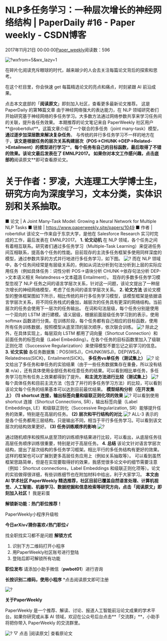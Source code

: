 
# NLP多任务学习：一种层次增长的神经网络结构 | PaperDaily \#16 - Paper weekly - CSDN博客


2017年11月21日 00:00:00[Paper_weekly](https://me.csdn.net/c9Yv2cf9I06K2A9E)阅读数：596



![?wxfrom=5&wx_lazy=1](https://ss.csdn.net/p?http://mmbiz.qpic.cn/mmbiz_jpg/VBcD02jFhgl7VHx00TkzicBMAfz1dFT8icD4HwmJZpt0Jiccw6ns7c3co7MpZslIia8VAuZicUTSuoPaq6hE4KbxWPg/?wxfrom=5&wx_lazy=1)

在碎片化阅读充斥眼球的时代，越来越少的人会去关注每篇论文背后的探索和思考。

在这个栏目里，你会快速 get 每篇精选论文的亮点和痛点，时刻紧跟 AI 前沿成果。

点击本文底部的「**阅读原文**」即刻加入社区，查看更多最新论文推荐。
这是 PaperDaily 的第**16**篇文章
由于神经网络强大的表达能力，在 NLP 领域研究者们开始研究基于神经网络的多任务学习。大多数方法通过网络参数共享来学习任务间的关联，提升各任务效果。
本期推荐的论文笔记来自 PaperWeekly 社区用户**@robertdlut**。这篇文章介绍了一个联合的多任务（joint many-task）模型，**通过逐步加深层数来解决复杂任务**。
与传统的并行多任务学习不一样的地方在于，**该文是根据任务的层次关系构建层次（POS->CHUNK->DEP->Related->Entailment）的模型进行学习****。**每个任务有自己的目标函数，最后取得了不错的效果。该论文最后发表在了 EMNLP2017。
如果你对本文工作感兴趣，点击底部的**阅读原文**即可查看原论文。
# 关于作者：罗凌，大连理工大学博士生，研究方向为深度学习，文本分类，实体识别和关系抽取。
■ 论文 | A Joint Many-Task Model: Growing a Neural Network for Multiple NLP Tasks
■ 链接 | https://www.paperweekly.site/papers/1049
■ 作者 | robertdlut
该论文一作来自于东京大学，是他在 Salesforce Research 实习时完成的工作，最后发表在 EMNLP2017。
**1. 论文动机**
在 NLP 领域，各个任务之间有着相互联系。研究者们通过多任务学习（Multiple-Task Learning）来促进任务间互相联系，提高各个任务的性能。目前现存的主流多任务框架多使用同样深度的模型，通过参数共享的方式并行地进行多任务学习，如下图。
![?](https://ss.csdn.net/p?https://mmbiz.qpic.cn/mmbiz_png/VBcD02jFhgnRyViacvK3w6tBUnibMpEkmROmbb2BoVrRfPgqOxIricaKfI3oNDJKUicwPuJXGXaibfLkUUwogHAOIRw/?)
而在 NLP 领域中，各个任务间经常是有层级关系的，例如从词法分析到句法分析到上层的实际应用任务（例如具体任务：词性分析 POS->语块分析 CHUNK->依存句法分析 DEP->文本语义相关 Relatedness->文本蕴涵 Entailment）。
现存的多数多任务学习模型忽视了 NLP 任务之间的语言学层次关系，针对这一问题，该论文提出了一种层次增长的神经网络模型，考虑了任务间的语言学层次关系。
**2. 论文方法**
该论文模型的整体框架图如下所示，相比传统的并行多任务学习模型，该模型框架是依据语言学层次关系，将不同任务栈式的叠加，越层次的任务具有更深的网络结构。当前层次的任务会使用下一层次的任务输出。
在词和句法层级，每个任务分别是使用一个双向的 LSTM 进行建模。语义层级，根据前面层级任务学习到的表示，使用 softmax 函数进行分类。在训练阶段，每个任务都有自己相应的目标函数，使用所有任务训练数据，按照模型从底至顶的层次顺序，依次联合训练。
![?](https://ss.csdn.net/p?https://mmbiz.qpic.cn/mmbiz_png/VBcD02jFhgnRyViacvK3w6tBUnibMpEkmRAZv9H2tUTCyTHHsRvFK6ibC8lLrfXOj8ibh282rHPaDlQou01fbbicCfg/?)
除此之外，在具体实现上，每层双向 LSTM 都用了词向量（Shortcut Connection）和前面任务的标签向量（Label Embedding）。在各个任务的目标函数里加入了级联正则化项（Successive Regularization）来使得模型不要忘记之前学习的信息。
**3. 论文实验**
各任务数据集：POS(WSJ)，CHUNK(WSJ)，DEP(WSJ)，Relatedness(SICK)，Entailment(SICK)。
**多任务vs单任务（测试集上）**
![?](https://ss.csdn.net/p?https://mmbiz.qpic.cn/mmbiz_png/VBcD02jFhgnRyViacvK3w6tBUnibMpEkmR4CeYHOmcIhY8FwPbgKtuwEYmtAuKQibGjlxoEQicLV8mkebkTibGpRWKA/?)
论文给出了多任务和单任务的实验结果（由于一些任务数据集存在重叠，所以没有结果 n/a），还有具体使用全部任务和任意任务的结果。可以看到相比单任务，多任务学习在所有任务上效果都得到了提升。
**和主流方法进行比较（测试集上）**
![?](https://ss.csdn.net/p?https://mmbiz.qpic.cn/mmbiz_png/VBcD02jFhgnRyViacvK3w6tBUnibMpEkmRW7KbQAcQJ5zRQtXuia0jaKUsSHUxTZ2WiaQia3j9TQwXEvicv4e6VbQHuQ/?)
每个具体任务和目前主流方法（包含了并行的多任务学习方法）的比较，可以看到该论文每个任务的结果基本可以达到目前最优结果。
**模型结构分析（在开发集上）**
**(1) shortcut 连接，输出标签向量和级联正则化项的效果**
![?](https://ss.csdn.net/p?https://mmbiz.qpic.cn/mmbiz_png/VBcD02jFhgnRyViacvK3w6tBUnibMpEkmRHyFPfspEymia4M4alwGIeAhLEWjfeNBMMstH3y6nEqupUExDWbyKDIg/?)
可以看到使用 shortcut 连接（Shortcut Connections, SR），输出标签向量（Label Embeddings, LE）和级联正则化（Successive Regularization, SR）能够提升任务的效果，特别是在高层的任务。
**(2) 层次和平行结构的对比**
![?](https://ss.csdn.net/p?https://mmbiz.qpic.cn/mmbiz_png/VBcD02jFhgnRyViacvK3w6tBUnibMpEkmRL1VGskPkSQ0Ctq9N0GNdY4cHUVmKJMknEW2OITqyoU4yTpUp8NbicnQ/?)
ALL-3 表示的是各个任务都用三层结构，只是输出不同，相当于平行多任务学习。可以看到该文层次的结构效果更好。
**(3) 任务训练顺序的影响**
![?](https://ss.csdn.net/p?https://mmbiz.qpic.cn/mmbiz_png/VBcD02jFhgnRyViacvK3w6tBUnibMpEkmRicTiaDtHcn55MLrzhiasJMT1aibfBfBpv0pAZ4MMsf3cjkPTLzic1VTKTzw/?)

通过随机顺序和按照从底至顶的训练顺序结果进行比较，可以看出，从底层任务往高层任务顺序训练很重要，特别是对于高层任务。
**4. 总结**
该论文针对语言学层次结构，提出了层次结构的多任务学习框架。相比平行的多任务结构有更好的效果。这样的框架也可以扩展到更多高层任务应用上（例如关系抽取等）。
可以看到虽然框架思路简单，但是在实现要取得好的效果，我感觉很多论文中的细节需要注意（例如：Shortcut connections，Label Embeddings 和级联正则化项等）。论文的实验做得很详细，有些训练细节也在附加材料中给出，利于大家学习。
**本文由 AI 学术社区 PaperWeekly 精选推荐，社区目前已覆盖自然语言处理、计算机视觉、人工智能、机器学习、数据挖掘和信息检索等研究方向，点击「****阅读原文****」即刻加入社区！**
我是彩蛋

**解锁新功能：热门职位推荐！**

PaperWeekly小程序升级啦

**今日arXiv√猜你喜欢√****热门职位****√**

找全职找实习都不是问题
**解锁方式**
1. 识别下方二维码打开小程序
2. 用PaperWeekly社区账号进行登陆
3. 登陆后即可解锁所有功能

**职位发布**
请添加小助手微信（**pwbot01**）进行咨询

**长按识别二维码，使用小程序**
*点击阅读原文即可注册

![?](https://ss.csdn.net/p?http://mmbiz.qpic.cn/mmbiz_jpg/VBcD02jFhgnwLopkg177jgoQCbq2j2UJqSZOScYnsaSZf7ibXORdFOUEicycYycARG6V9pvHMyY7jYpdZFKpxcSQ/?)



**关于PaperWeekly**

PaperWeekly 是一个推荐、解读、讨论、报道人工智能前沿论文成果的学术平台。如果你研究或从事 AI 领域，欢迎在公众号后台点击**「交流群」**，小助手将把你带入 PaperWeekly 的交流群里。

![?](https://ss.csdn.net/p?https://mmbiz.qpic.cn/mmbiz_gif/VBcD02jFhgl9qrwuXS7D8F2ZLyZNmqfWibCVlSbGBVCrd80blia0iaiaKuVk5p1tWP8tCaIiaYxiaQwiacIOlu9yOw6Mg/?)
▽ 点击 |阅读原文|
 查看原论文



